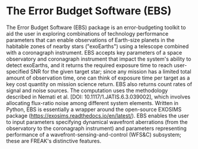 # The Error Budget Software (EBS)  
The Error Budget Software (EBS) package is an error-budgeting toolkit to aid the user in exploring combinations of technology performance parameters that can enable observations of Earth-size planets in the habitable zones of nearby stars ("exoEarths") using a telescope combined with a coronagraph instrument.  EBS accepts key parameters of a space observatory and coronagraph instrument that impact the system's ability to detect exoEarths, and it returns the required exposure time to reach user-specified SNR for the given target star; since any mission has a limited total amount of observation time, one can think of exposure time per target as a key cost quantity on mission science return.  EBS also returns count rates of signal and noise sources.  The computation uses the methodology described in Nemati et al. [DOI: 10.1117/1.JATIS.6.3.039002], which involves allocating flux-ratio noise among different system elements. Written in Python, EBS is essentially a wrapper around the open-source EXOSIMS package (https://exosims.readthedocs.io/en/latest/).  EBS enables the user to input parameters specifying dynamical wavefront aberrations (from the observatory to the coronagraph instrument) and parameters representing performance of a wavefront-sensing-and-control (WFS&C) subsystem; these are FREAK's distinctive features.  
